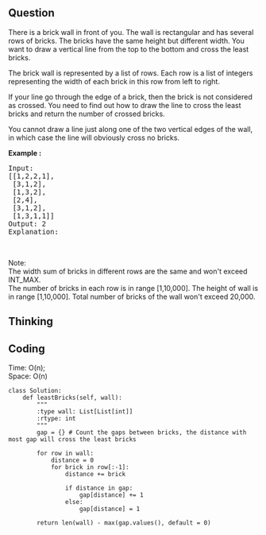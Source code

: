 ## Question
There is a brick wall in front of you. The wall is rectangular and has several rows of bricks. The bricks have the same height but different width. You want to draw a vertical line from the top to the bottom and cross the least bricks.<br>

The brick wall is represented by a list of rows. Each row is a list of integers representing the width of each brick in this row from left to right.<br>

If your line go through the edge of a brick, then the brick is not considered as crossed. You need to find out how to draw the line to cross the least bricks and return the number of crossed bricks.<br>

You cannot draw a line just along one of the two vertical edges of the wall, in which case the line will obviously cross no bricks.

**Example :**   
<pre>
Input: 
[[1,2,2,1],
 [3,1,2],
 [1,3,2],
 [2,4],
 [3,1,2],
 [1,3,1,1]]
Output: 2
Explanation: 


</pre>

Note:<br>
The width sum of bricks in different rows are the same and won't exceed INT_MAX.<br>
The number of bricks in each row is in range [1,10,000]. The height of wall is in range [1,10,000]. Total number of bricks of the wall won't exceed 20,000.

## Thinking


## Coding
Time: O(n); <br>
Space: O(n)
```python3
class Solution:
    def leastBricks(self, wall):
        """
        :type wall: List[List[int]]
        :rtype: int
        """
        gap = {} # Count the gaps between bricks, the distance with most gap will cross the least bricks
        
        for row in wall:
            distance = 0
            for brick in row[:-1]:
                distance += brick
                
                if distance in gap:
                    gap[distance] += 1
                else:
                    gap[distance] = 1
       
        return len(wall) - max(gap.values(), default = 0) 
```

